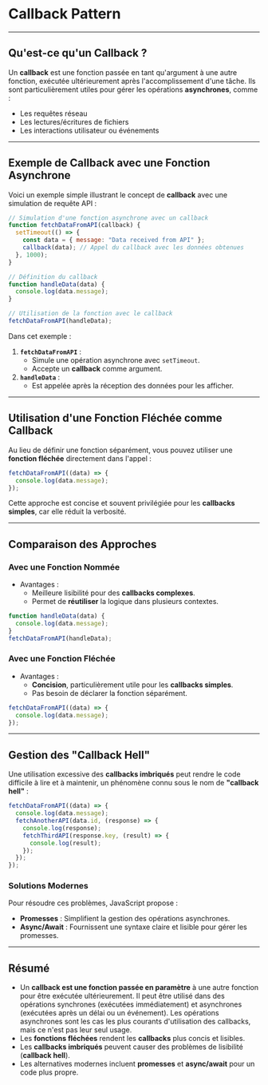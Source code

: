 # Callback Pattern

---

## Qu'est-ce qu'un Callback ?

Un **callback** est une fonction passée en tant qu'argument à une autre fonction, exécutée ultérieurement après l'accomplissement d'une tâche. Ils sont particulièrement utiles pour gérer les opérations **asynchrones**, comme :

- Les requêtes réseau
- Les lectures/écritures de fichiers
- Les interactions utilisateur ou événements

---

## Exemple de Callback avec une Fonction Asynchrone

Voici un exemple simple illustrant le concept de **callback** avec une simulation de requête API :

```javascript
// Simulation d'une fonction asynchrone avec un callback
function fetchDataFromAPI(callback) {
  setTimeout(() => {
    const data = { message: "Data received from API" };
    callback(data); // Appel du callback avec les données obtenues
  }, 1000);
}

// Définition du callback
function handleData(data) {
  console.log(data.message);
}

// Utilisation de la fonction avec le callback
fetchDataFromAPI(handleData);
```

Dans cet exemple :

1. **`fetchDataFromAPI`** :
   - Simule une opération asynchrone avec `setTimeout`.
   - Accepte un **callback** comme argument.
2. **`handleData`** :
   - Est appelée après la réception des données pour les afficher.

---

## Utilisation d'une Fonction Fléchée comme Callback

Au lieu de définir une fonction séparément, vous pouvez utiliser une **fonction fléchée** directement dans l'appel :

```javascript
fetchDataFromAPI((data) => {
  console.log(data.message);
});
```

Cette approche est concise et souvent privilégiée pour les **callbacks simples**, car elle réduit la verbosité.

---

## Comparaison des Approches

### Avec une Fonction Nommée
- Avantages :
  - Meilleure lisibilité pour des **callbacks complexes**.
  - Permet de **réutiliser** la logique dans plusieurs contextes.

```javascript
function handleData(data) {
  console.log(data.message);
}
fetchDataFromAPI(handleData);
```

### Avec une Fonction Fléchée
- Avantages :
  - **Concision**, particulièrement utile pour les **callbacks simples**.
  - Pas besoin de déclarer la fonction séparément.

```javascript
fetchDataFromAPI((data) => {
  console.log(data.message);
});
```

---

## Gestion des "Callback Hell"

Une utilisation excessive des **callbacks imbriqués** peut rendre le code difficile à lire et à maintenir, un phénomène connu sous le nom de **"callback hell"** :

```javascript
fetchDataFromAPI((data) => {
  console.log(data.message);
  fetchAnotherAPI(data.id, (response) => {
    console.log(response);
    fetchThirdAPI(response.key, (result) => {
      console.log(result);
    });
  });
});
```

### Solutions Modernes

Pour résoudre ces problèmes, JavaScript propose :
- **Promesses** : Simplifient la gestion des opérations asynchrones.
- **Async/Await** : Fournissent une syntaxe claire et lisible pour gérer les promesses.

---

## Résumé

- Un **callback est une fonction passée en paramètre** à une autre fonction pour être exécutée ultérieurement.
Il peut être utilisé dans des opérations synchrones (exécutées immédiatement) et asynchrones (exécutées après un délai ou un événement).
Les opérations asynchrones sont les cas les plus courants d'utilisation des callbacks, mais ce n'est pas leur seul usage.
- Les **fonctions fléchées** rendent les **callbacks** plus concis et lisibles.
- Les **callbacks imbriqués** peuvent causer des problèmes de lisibilité (**callback hell**).
- Les alternatives modernes incluent **promesses** et **async/await** pour un code plus propre.